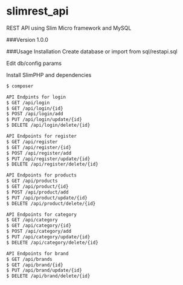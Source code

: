 # slimrest_api
REST API using Slim Micro framework and MySQL

###Version
1.0.0

###Usage
Installation
Create database or import from sql/restapi.sql

Edit db/config params

Install SlimPHP and dependencies

```sh
$ composer
```
```sh
API Endpints for login 
$ GET /api/login
$ GET /api/login/{id}
$ POST /api/login/add
$ PUT /api/login/update/{id}
$ DELETE /api/login/delete/{id}
```
```sh
API Endpoints for register
$ GET /api/register
$ GET /api/register/{id}
$ POST /api/register/add
$ PUT /api/register/update/{id}
$ DELETE /api/register/delete/{id}
```
```sh
API Endpoints for products
$ GET /api/products
$ GET /api/product/{id}
$ POST /api/product/add
$ PUT /api/product/update/{id}
$ DELETE /api/product/delete/{id}
```
```sh
API Endpoints for category
$ GET /api/category
$ GET /api/category/{id}
$ POST /api/category/add
$ PUT /api/category/update/{id}
$ DELETE /api/category/delete/{id}
```
```sh
API Endpoints for brand
$ GET /api/brands
$ GET /api/brand/{id}
$ PUT /api/brand/update/{id}
$ DELETE /api/brand/delete/{id}
```
